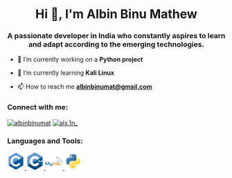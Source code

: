 <h1 align="center">Hi 👋, I'm Albin Binu Mathew</h1>
<h3 align="center">A passionate developer in India who constantly aspires to learn and adapt according to the emerging technologies.</h3>

- 🔭 I’m currently working on a **Python project**

- 🌱 I’m currently learning **Kali Linux**

- 📫 How to reach me **albinbinumat@gmail.com**

<h3 align="left">Connect with me:</h3>
<p align="left">
<a href="https://linkedin.com/in/albinbinumat" target="blank"><img align="center" src="https://raw.githubusercontent.com/rahuldkjain/github-profile-readme-generator/master/src/images/icons/Social/linked-in-alt.svg" alt="albinbinumat" height="30" width="40" /></a>
<a href="https://instagram.com/alx.1n_" target="blank"><img align="center" src="https://raw.githubusercontent.com/rahuldkjain/github-profile-readme-generator/master/src/images/icons/Social/instagram.svg" alt="alx.1n_" height="30" width="40" /></a>
</p>

<h3 align="left">Languages and Tools:</h3>
<p align="left"> <a href="https://www.cprogramming.com/" target="_blank" rel="noreferrer"> <img src="https://raw.githubusercontent.com/devicons/devicon/master/icons/c/c-original.svg" alt="c" width="40" height="40"/> </a> <a href="https://www.w3schools.com/cpp/" target="_blank" rel="noreferrer"> <img src="https://raw.githubusercontent.com/devicons/devicon/master/icons/cplusplus/cplusplus-original.svg" alt="cplusplus" width="40" height="40"/> </a> <a href="https://www.mysql.com/" target="_blank" rel="noreferrer"> <img src="https://raw.githubusercontent.com/devicons/devicon/master/icons/mysql/mysql-original-wordmark.svg" alt="mysql" width="40" height="40"/> </a> <a href="https://www.python.org" target="_blank" rel="noreferrer"> <img src="https://raw.githubusercontent.com/devicons/devicon/master/icons/python/python-original.svg" alt="python" width="40" height="40"/> </a> </p>
